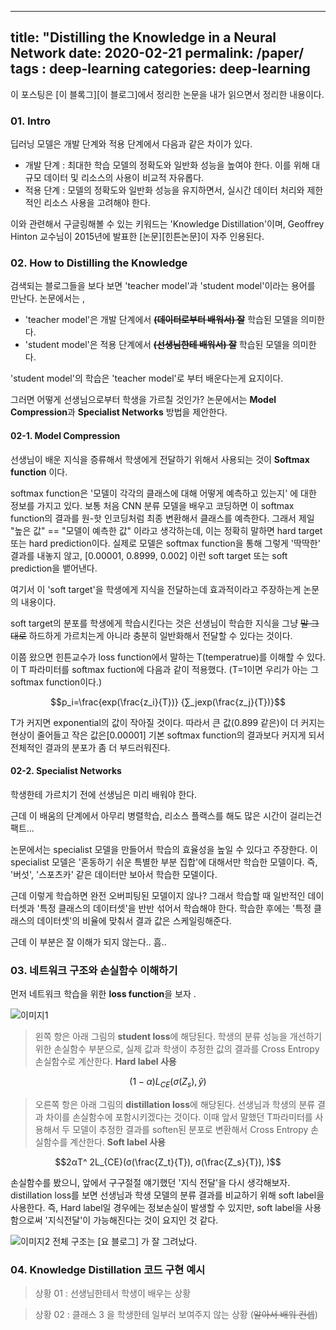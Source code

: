 
---
title: "Distilling the Knowledge in a Neural Network
date: 2020-02-21
permalink: /paper/
tags : deep-learning
categories: deep-learning
---

이 포스팅은 [이 블록그][이 블로그]에서 정리한 논문을 내가 읽으면서 정리한 내용이다.

### 01. Intro

딥러닝 모델은 개발 단계와 적용 단계에서 다음과 같은 차이가 있다. 

- 개발 단계 : 최대한 학습 모델의 정확도와 일반화 성능을 높여야 한다. 이를 위해 대규모 데이터 및 리소스의 사용이 비교적 자유롭다.
- 적용 단계 : 모델의 정확도와 일반화 성능을 유지하면서, 실시간 데이터 처리와 제한적인 리소스 사용을 고려해야 한다.


이와 관련해서 구글링해볼 수 있는 키워드는 'Knowledge Distillation'이며, Geoffrey Hinton 교수님이 2015년에 발표한 [논문][힌튼논문]이 자주 인용된다.

### 02. How to Distilling the Knowledge

검색되는 블로그들을 보다 보면 'teacher model'과 'student model'이라는 용어를 만난다.
논문에서는 , 
- 'teacher model'은 개발 단계에서 ~~**(데이터로부터 배워서) 잘**~~ 학습된 모델을 의미한다.
- 'student model'은 적용 단계에서 ~~**(선생님한테 배워서) 잘**~~  학습된 모델을 의미한다. 


'student model'의 학습은 'teacher model'로 부터 배운다는게 요지이다.



그러면 어떻게 선생님으로부터 학생을 가르칠 것인가? 
논문에서는 **Model Compression**과 **Specialist Networks** 방법을 제안한다. 


#### 02-1. Model Compression

선생님이 배운 지식을 증류해서 학생에게 전달하기 위해서 사용되는 것이 **Softmax function** 이다. 


softmax function은 '모델이 각각의 클래스에 대해 어떻게 예측하고 있는지' 에 대한 정보를 가지고 있다. 
보통 처음 CNN 분류 모델을 배우고 코딩하면 이 softmax function의 결과를 원-핫 인코딩처럼 최종 변환해서 클래스를 예측한다.
그래서 제일 "높은 값" == "모델이 예측한 값" 이라고 생각하는데, 이는 정확히 말하면 hard target 또는 hard prediction이다.
실제로 모델은 softmax function을 통해 그렇게 '딱딱한' 결과를 내놓지 않고, [0.00001, 0.8999, 0.002] 이런 soft target 또는 soft prediction을 뱉어낸다.  

여기서 이 'soft target'을 학생에게 지식을 전달하는데 효과적이라고 주장하는게 논문의 내용이다.

soft target의 분포를 학생에게 학습시킨다는 것은 선생님이 학습한 지식을 그냥 ~~말 그대로~~ 하드하게 가르치는게 아니라 
충분히 일반화해서 전달할 수 있다는 것이다.  

이쯤 왔으면 힌튼교수가 loss function에서 말하는 T(temperatrue)를 이해할 수 있다. 
이 T 파라미터를 softmax fuction에 다음과 같이 적용했다. (T=1이면 우리가 아는 그 softmax function이다.)

$$p_i=\frac{exp(\frac{z_i}{T})} {∑_jexp(\frac{z_j}{T})}$$

T가 커지면  exponential의 값이 작아질 것이다. 따라서 큰 값(0.899 같은)이 더 커지는 현상이 줄어들고  작은 값은[0.00001] 기본 softmax function의 결과보다 커지게 되서 전체적인 결과의 분포가 좀 더 부드러워진다. 

#### 02-2. Specialist Networks

학생한테 가르치기 전에 선생님은 미리 배워야 한다. 

근데 이 배움의 단계에서 아무리 병렬학습, 리소스 플랙스를 해도 많은 시간이 걸리는건 팩트... 

논문에서는 specialist 모델을 만들어서 학습의 효율성을 높일 수 있다고 주장한다. 이 specialist 모델은 '혼동하기 쉬운 특별한 부분 집합'에 대해서만 학습한 모델이다. 즉, '버섯', '스포츠카' 같은 데이터만 보아서 학습한 모델이다. 

근데 이렇게 학습하면 완전 오버피팅된 모델이지 않나? 그래서 학습할 때 일반적인 데이터셋과 '특정 클래스의 데이터셋'을 반반 섞어서 학습해야 한다. 학습한 후에는 '특정 클래스의 데이터셋'의 비율에 맞춰서 결과 값은 스케일링해준다. 

근데 이 부분은 잘 이해가 되지 않는다.. 흠.. 

### 03.  네트워크 구조와 손실함수 이해하기
먼저 네트워크 학습을 위한 **loss function**을 보자 .

![이미지1](https://t1.daumcdn.net/cfile/tistory/997F73405E0E92422E)

> 왼쪽 항은 아래 그림의 **student loss**에 해당된다. 학생의 분류 성능을 개선하기 위한 손실함수 부분으로, 실제 값과 학생이 추정한 값의 결과를 Cross Entropy 손실함수로 계산한다. **Hard label 사용** 

$$(1-α)L_{CE}(σ(Z_s), \hat{y})$$ 


> 오른쪽 항은 아래 그림의 **distillation loss**에 해당된다. 선생님과 학생의 분류 결과 차이를 손실함수에 포함시키겠다는 것이다. 이때 앞서 말했던 T파라미터를 사용해서 두 모델이 추정한 결과를 soften된 분포로 변환해서 Cross Entropy 손실함수를 계산한다. **Soft label 사용**

$$2αT^   2L_{CE}(σ(\frac{Z_t}{T}), σ(\frac{Z_s}{T}), )$$

손실함수를 봤으니, 앞에서 구구절절 얘기했던 '지식 전달'을 다시 생각해보자.  distillation loss를 보면 선생님과 학생 모델의 분류 결과를 비교하기 위해 soft label을 사용한다. 즉, Hard label일 경우에는 정보손실이 발생할 수 있지만, soft label을 사용함으로써  '지식전달'이 가능해진다는 것이 요지인 것 같다. 



![이미지2](https://nervanasystems.github.io/distiller/imgs/knowledge_distillation.png)
전체 구조는 [요 블로그] 가 잘 그려났다.  




### 04. Knowledge Distillation 코드 구현 예시



> 상황 01 : 선생님한테서 학생이 배우는 상황



> 상황 02 : 클래스 3 을 학생한테 일부러 보여주지 않는 상황 (~~알아서 배워 컨셉~~)


